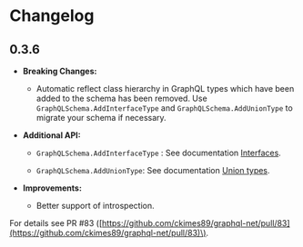 # Changelog

## 0.3.6

* **Breaking Changes:**

  * Automatic reflect class hierarchy in GraphQL types which have been added to the schema has been removed. Use `GraphQLSchema.AddInterfaceType` and `GraphQLSchema.AddUnionType` to migrate your schema if necessary.

* **Additional API:**

  * `GraphQLSchema.AddInterfaceType` :   See documentation [Interfaces](/schema-and-types/interfaces.md).

  * `GraphQLSchema.AddUnionType`:  See documentation [Union types](/schema-and-types/union-types.md).

* **Improvements:**

  * Better support of introspection.

For details see PR \#83 \([https://github.com/ckimes89/graphql-net/pull/83](https://github.com/ckimes89/graphql-net/pull/83)\).



